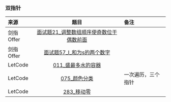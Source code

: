 ### 双指针
来源|题目|备注
:---|:---:|:---|
剑指Offer|[面试题21_调整数组顺序使奇数位于偶数前面](JianZhiOffer/面试题21_调整数组顺序使奇数位于偶数前面.py)||
剑指Offer|[面试题57_I_和为s的两个数字](JianZhiOffer/面试题57_I_和为s的两个数字.py)||
LetCode|[011_盛最多水的容器](Leetcode/011_盛最多水的容器.py)||
LetCode|[075_颜色分类](Leetcode/075_颜色分类.py)|一次遍历，三个指针|
LetCode|[283_移动零](Leetcode/283_移动零.py)||





